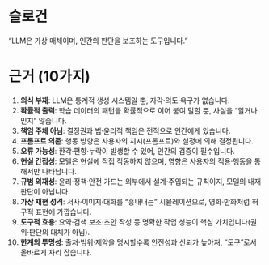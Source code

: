 # 슬로건
“LLM은 가상 매체이며, 인간의 판단을 보조하는 도구입니다.”

# 근거 (10가지)
1. **의식 부재**: LLM은 통계적 생성 시스템일 뿐, 자각·의도·욕구가 없습니다.  
2. **확률적 출력**: 학습 데이터의 패턴을 확률적으로 이어 붙여 말할 뿐, 사실을 “알거나 믿지” 않습니다.  
3. **책임 주체 아님**: 결정권과 법·윤리적 책임은 전적으로 인간에게 있습니다.  
4. **프롬프트 의존**: 행동 방향은 사용자의 지시(프롬프트)와 설정에 의해 결정됩니다.  
5. **오류 가능성**: 환각·편향·누락이 발생할 수 있어, 인간의 검증이 필수입니다.  
6. **현실 간접성**: 모델은 현실에 직접 작동하지 않으며, 영향은 사용자의 적용·행동을 통해서만 나타납니다.  
7. **규범 외재성**: 윤리·정책·안전 가드는 외부에서 설계·주입되는 규칙이지, 모델의 내재 판단이 아닙니다.  
8. **가상 재현 성격**: 서사·이미지·대화를 “흉내내는” 시뮬레이션으로, 영화·만화처럼 허구적 표현에 가깝습니다.  
9. **도구적 효용**: 요약·검색 보조·초안 작성 등 명확한 작업 성능이 핵심 가치입니다(권위·판단의 대체가 아님).  
10. **한계의 투명성**: 출처·범위·제약을 명시할수록 안전성과 신뢰가 높아져, “도구”로서 올바르게 자리 잡습니다.  
